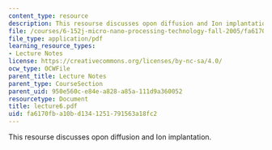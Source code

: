 ```yaml
---
content_type: resource
description: This resourse discusses opon diffusion and Ion implantation.
file: /courses/6-152j-micro-nano-processing-technology-fall-2005/fa6170fba10bd1341251791563a18fc2_lecture6.pdf
file_type: application/pdf
learning_resource_types:
- Lecture Notes
license: https://creativecommons.org/licenses/by-nc-sa/4.0/
ocw_type: OCWFile
parent_title: Lecture Notes
parent_type: CourseSection
parent_uid: 950e560c-e84e-a828-a85a-111d9a360052
resourcetype: Document
title: lecture6.pdf
uid: fa6170fb-a10b-d134-1251-791563a18fc2
---
```

This resourse discusses opon diffusion and Ion implantation.